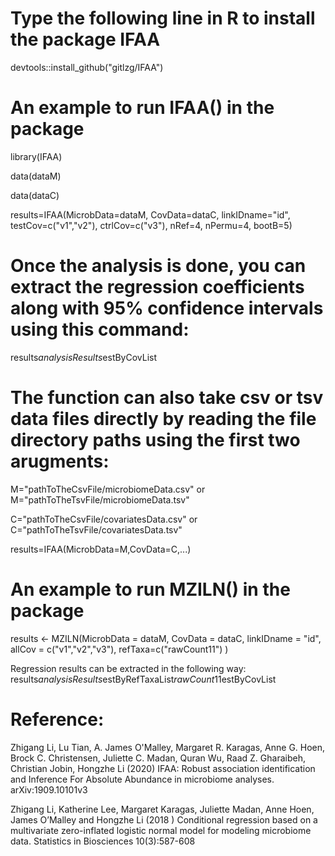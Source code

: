 # Type the following line in R to install the package IFAA
 devtools::install_github("gitlzg/IFAA")

# An example to run IFAA() in the package
library(IFAA)
 
data(dataM)
 
data(dataC)
 
results=IFAA(MicrobData=dataM,
CovData=dataC,
linkIDname="id",
testCov=c("v1","v2"),
ctrlCov=c("v3"),
nRef=4,
nPermu=4,
bootB=5)
      
# Once the analysis is done, you can extract the regression coefficients along with 95% confidence intervals using this command:
results$analysisResults$estByCovList
  
# The function can also take csv or tsv data files directly by reading the file directory paths using the first two arugments:
M="pathToTheCsvFile/microbiomeData.csv" or M="pathToTheTsvFile/microbiomeData.tsv"

C="pathToTheCsvFile/covariatesData.csv" or C="pathToTheTsvFile/covariatesData.tsv"

results=IFAA(MicrobData=M,CovData=C,...)

# An example to run MZILN() in the package

results <- MZILN(MicrobData = dataM,
                CovData = dataC,
                linkIDname = "id",
                allCov = c("v1","v2","v3"),
                refTaxa=c("rawCount11")
                )

Regression results can be extracted in the following way:
results$analysisResults$estByRefTaxaList$rawCount11$estByCovList

# Reference: 
Zhigang Li, Lu Tian, A. James O'Malley, Margaret R. Karagas, Anne G. Hoen, Brock C. Christensen, Juliette C. Madan, Quran Wu, Raad Z. Gharaibeh, Christian Jobin, Hongzhe Li (2020) IFAA: Robust association identification and Inference For Absolute Abundance in microbiome analyses. arXiv:1909.10101v3 

Zhigang Li, Katherine Lee, Margaret Karagas, Juliette Madan, Anne Hoen, James O’Malley and Hongzhe Li (2018 ) Conditional regression based on a multivariate zero-inflated logistic normal model for modeling microbiome data. Statistics in Biosciences  10(3):587-608
